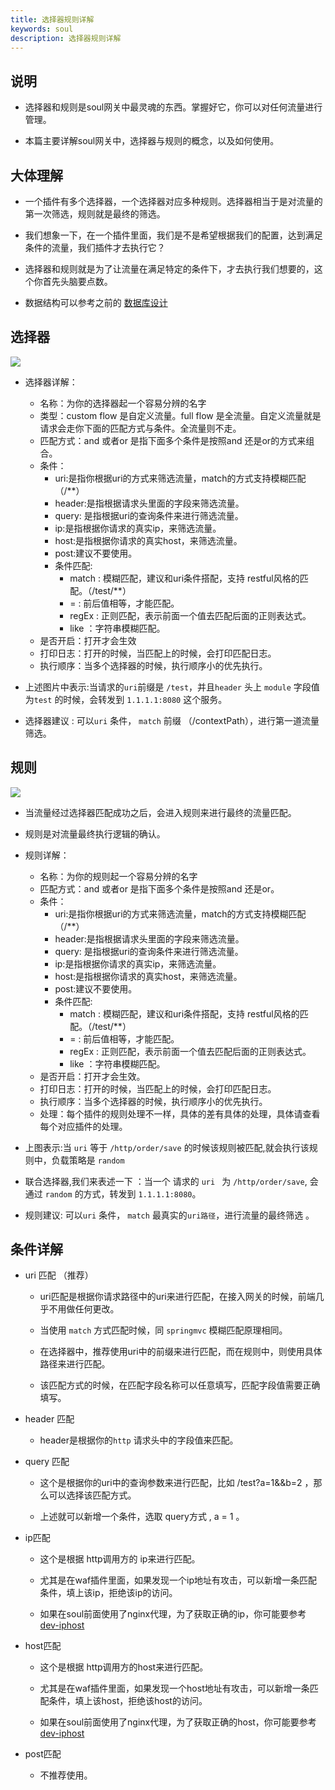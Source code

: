 ```yaml
---
title: 选择器规则详解
keywords: soul
description: 选择器规则详解
---
```


## 说明

* 选择器和规则是soul网关中最灵魂的东西。掌握好它，你可以对任何流量进行管理。

* 本篇主要详解soul网关中，选择器与规则的概念，以及如何使用。


## 大体理解

* 一个插件有多个选择器，一个选择器对应多种规则。选择器相当于是对流量的第一次筛选，规则就是最终的筛选。

* 我们想象一下，在一个插件里面，我们是不是希望根据我们的配置，达到满足条件的流量，我们插件才去执行它？

* 选择器和规则就是为了让流量在满足特定的条件下，才去执行我们想要的，这个你首先头脑要点数。

* 数据结构可以参考之前的 [数据库设计](db.md)


## 选择器 

![](https://yu199195.github.io/images/soul/selector.png)

 * 选择器详解：
 
     * 名称：为你的选择器起一个容易分辨的名字
     * 类型：custom flow 是自定义流量。full flow 是全流量。自定义流量就是请求会走你下面的匹配方式与条件。全流量则不走。
     * 匹配方式：and 或者or 是指下面多个条件是按照and 还是or的方式来组合。
     * 条件：
        * uri:是指你根据uri的方式来筛选流量，match的方式支持模糊匹配（/**）
        * header:是指根据请求头里面的字段来筛选流量。
        * query: 是指根据uri的查询条件来进行筛选流量。
        * ip:是指根据你请求的真实ip，来筛选流量。
        * host:是指根据你请求的真实host，来筛选流量。
        * post:建议不要使用。
        * 条件匹配:
           * match : 模糊匹配，建议和uri条件搭配，支持 restful风格的匹配。（/test/**）
           * = : 前后值相等，才能匹配。
           * regEx : 正则匹配，表示前面一个值去匹配后面的正则表达式。
           * like ：字符串模糊匹配。         
     * 是否开启：打开才会生效
     * 打印日志：打开的时候，当匹配上的时候，会打印匹配日志。
     * 执行顺序：当多个选择器的时候，执行顺序小的优先执行。
  
 * 上述图片中表示:当请求的`uri`前缀是 `/test`，并且`header` 头上 `module` 字段值为`test` 的时候，会转发到 `1.1.1.1:8080` 这个服务。    

 * 选择器建议 : 可以`uri` 条件， `match` 前缀 （/contextPath），进行第一道流量筛选。
 
## 规则
 ![](https://yu199195.github.io/images/soul/rule.png)
 
 * 当流量经过选择器匹配成功之后，会进入规则来进行最终的流量匹配。
 
 * 规则是对流量最终执行逻辑的确认。
 
 * 规则详解：
     * 名称：为你的规则起一个容易分辨的名字
     * 匹配方式：and 或者or 是指下面多个条件是按照and 还是or。
     * 条件：
         * uri:是指你根据uri的方式来筛选流量，match的方式支持模糊匹配（/**）
         * header:是指根据请求头里面的字段来筛选流量。
         * query: 是指根据uri的查询条件来进行筛选流量。
         * ip:是指根据你请求的真实ip，来筛选流量。
         * host:是指根据你请求的真实host，来筛选流量。
         * post:建议不要使用。
         * 条件匹配:
            * match : 模糊匹配，建议和uri条件搭配，支持 restful风格的匹配。（/test/**）
            * = : 前后值相等，才能匹配。
            * regEx : 正则匹配，表示前面一个值去匹配后面的正则表达式。
            * like ：字符串模糊匹配。 
     * 是否开启：打开才会生效。
     * 打印日志：打开的时候，当匹配上的时候，会打印匹配日志。
     * 执行顺序：当多个选择器的时候，执行顺序小的优先执行。 
     * 处理：每个插件的规则处理不一样，具体的差有具体的处理，具体请查看每个对应插件的处理。

* 上图表示:当 `uri` 等于  `/http/order/save` 的时候该规则被匹配,就会执行该规则中，负载策略是 `random`

* 联合选择器,我们来表述一下 ：当一个 请求的 `uri ` 为 `/http/order/save`, 会通过 `random` 的方式，转发到 `1.1.1.1:8080`。

*  规则建议: 可以`uri` 条件， `match` 最真实的`uri路径`，进行流量的最终筛选 。
    
    
## 条件详解

* uri 匹配 （推荐）

  * uri匹配是根据你请求路径中的uri来进行匹配，在接入网关的时候，前端几乎不用做任何更改。
  
  * 当使用 `match` 方式匹配时候，同 `springmvc` 模糊匹配原理相同。
  
  * 在选择器中，推荐使用uri中的前缀来进行匹配，而在规则中，则使用具体路径来进行匹配。
  
  * 该匹配方式的时候，在匹配字段名称可以任意填写，匹配字段值需要正确填写。
  
* header 匹配

   * header是根据你的`http` 请求头中的字段值来匹配。
  
*  query 匹配

   * 这个是根据你的uri中的查询参数来进行匹配，比如 /test?a=1&&b=2 ，那么可以选择该匹配方式。
   
   * 上述就可以新增一个条件，选取 query方式  , a   =  1  。
   
*  ip匹配

    * 这个是根据 http调用方的 ip来进行匹配。
  
    * 尤其是在waf插件里面，如果发现一个ip地址有攻击，可以新增一条匹配条件，填上该ip，拒绝该ip的访问。
  
    * 如果在soul前面使用了nginx代理，为了获取正确的ip，你可能要参考 [dev-iphost](dev-iphost.md)
 
* host匹配

  * 这个是根据 http调用方的host来进行匹配。
    
  * 尤其是在waf插件里面，如果发现一个host地址有攻击，可以新增一条匹配条件，填上该host，拒绝该host的访问。
    
  * 如果在soul前面使用了nginx代理，为了获取正确的host，你可能要参考 [dev-iphost](dev-iphost.md)  
    
*  post匹配

    * 不推荐使用。

          